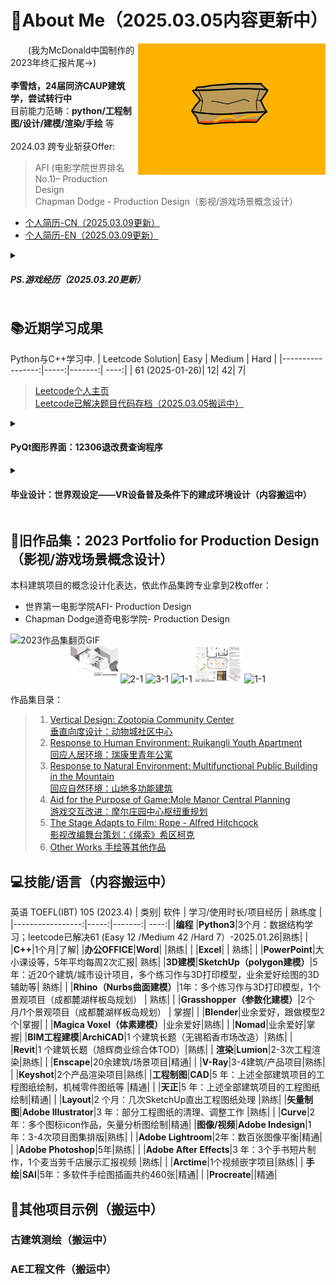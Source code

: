 # 👋About Me（2025.03.05内容更新中）
<picture> <img alt="McDonald2023年底汇报.gif" src="McDonald2023年底汇报.gif" align="right" width=300></picture>
&emsp;&emsp;(我为McDonald中国制作的2023年终汇报片尾→)<br><br>
**李雪焓，24届同济CAUP建筑学，尝试转行中**<br>
目前能力范畴：**python/工程制图/设计/建模/渲染/手绘** 等<br><br>
2024.03 跨专业斩获Offer:<br>

> AFI (电影学院世界排名No.1)– Production Design<br>
> Chapman Dodge - Production Design（影视/游戏场景概念设计）

- [个人简历-CN（2025.03.09更新）](https://github.com/DiceContractor/DiceContractor/blob/293365e2f68fa25f3ac6626ed845932f159bc351/%E7%AE%80%E5%8E%86-%E6%9D%8E%E9%9B%AA%E7%84%93-20250309.pdf)
- [个人简历-EN（2025.03.09更新）](https://github.com/DiceContractor/DiceContractor/blob/293365e2f68fa25f3ac6626ed845932f159bc351/resume-lxh-20250309.pdf)

<details>
<summary><h5>PS.游戏经历（2025.03.20更新）</h5></summary>
   steam库90个左右，游戏偏好：RPG/动作冒险/模拟/沙盒<br><br>
   
   | NS  | PC | 手游 |
   |----:|---:|-----:|
   |塞尔达-旷野之息通关-195h<br>塞尔达-王国之泪50%-85h<br>动物森友会-120h<br>云了弹丸论破全系列|星露谷完美度100%档一个-500h<br>泰拉瑞亚200h<br>饥荒（+联机版）203h<br>Bear and Breakfast-49h<br>人类一败涂地20h<br>双人成行通关36h<br>茶杯头20h<br>锈湖全系列<br>火山的女儿23h<br>Stick Fight: The Game<br>药剂工艺<br>Unpacking<br>Garden Galaxy-17h<br>传说之下<br>Kalimba<br>A Little to the Left<br>Helltaker<br>Stickybusiness<br>Townscaper<br>|凹凸世界<br>摩尔庄园<br>姜饼人王国<br>跑跑姜饼人<br>乐高无限<br>江南百景图|
</details>

## 📚近期学习成果
Python与C++学习中.
| Leetcode Solution| Easy | Medium | Hard |
|-----------------:|-----:|-------:| ----:|
|   61 (2025-01-26)|    12|      42|     7|

> [Leetcode个人主页](https://leetcode.cn/u/dicecontractor/)<br>
> [Leetcode已解决题目代码存档（2025.03.05搬运中）](https://github.com/DiceContractor/Leetcode-Solutions)

<details>
<summary><h4>PyQt图形界面：12306退改费查询程序</h4></summary><br>
   &emsp;&emsp;为学习PyQT图形界面而设计的程序，可以直观展示退改费随时间变化，并指导操作策略。
 
 - 使用工具：PySide6
 -  [github源代码](https://github.com/DiceContractor/PyQt-12306)

<div align="left">
  <picture> <img alt="退票" src="https://github.com/DiceContractor/PyQt-12306/blob/15956da7faad65edf5caa4c73af88a73b258971d/PyQt%E5%9B%BE%E5%BD%A2%E7%95%8C%E9%9D%A2-12306%E9%80%80%E6%94%B9%E8%B4%B9%E6%9F%A5%E8%AF%A2-%E9%80%80%E7%A5%A8.gif" width=600></picture>
   <picture> <img alt="改签" src="https://github.com/DiceContractor/PyQt-12306/blob/15956da7faad65edf5caa4c73af88a73b258971d/PyQt%E5%9B%BE%E5%BD%A2%E7%95%8C%E9%9D%A2-12306%E9%80%80%E6%94%B9%E8%B4%B9%E6%9F%A5%E8%AF%A2-%E6%94%B9%E7%A5%A8.gif" width=600></picture>
</div>
</details>


<details>
<summary><h4>毕业设计：世界观设定——VR设备普及条件下的建成环境设计（内容搬运中）</h4></summary><br>

  <picture> <img alt="图层概念示意" src="https://github.com/DiceContractor/DiceContractor/blob/a4dd0ba789ca1c26ec690822fcc50416d14e19a5/%E6%AF%95%E4%B8%9A%E8%AE%BE%E8%AE%A1/%E6%AF%95%E8%AE%BE-show.png" ></picture>
   <picture> <img alt="图层叠加原理" src="https://github.com/DiceContractor/DiceContractor/blob/a4dd0ba789ca1c26ec690822fcc50416d14e19a5/%E6%AF%95%E4%B8%9A%E8%AE%BE%E8%AE%A1/%E5%9B%BE%E5%B1%82%E5%9C%BA%E6%99%AF-%E8%BD%B4%E6%B5%8B/%E5%9B%BE%E5%B1%82%E5%8F%A0%E5%8A%A0%E5%8E%9F%E7%90%86.gif" width=600 align="right"></picture>

   &emsp;&emsp;在VR设备如手机一般普及的时代，建筑空间的使用方法与城市规划的逻辑可能产生质的变化。当数字空间与物理空间叠加于一处，人的生活方式将会如何？结合大众IP提供的“故事性”、“目的性”和“体验感”，本小组提供了一种设想：<br><br>
   
   - 充分发展的 VR 将提供身临其境的体感，可以卷缩许多特定的物理功能空间（如演唱会等）；
   - 节省下的空间，不再进行物理层面上的功能定义；
   - 将人的高层次需求按行为模式分类，成为一个个“虚拟图层”叠加在未定义的物理空间中，加载功能；
   - 城市将会呈现出均质、弥散、颗粒度较小、低层高密度的状态，例如：城市生活空间可个人定制而不影响公共，地标可随时间变化。是一种可生长、快速新陈代谢、更加平等多元的城市形态。<br><br>
   
 -  [设计文档-公开链接（包含设计思路、生成过程等）](https://www.mubu.com/doc/30LYp5fg9rM)
 -  [答辩PPT-公开链接](https://www.canva.cn/design/DAGHh2rS2PU/megYCWXRAZYrxvkUtjCGdg/view?utm_content=DAGHh2rS2PU&utm_campaign=designshare&utm_medium=link2&utm_source=uniquelinks&utlId=hd2a9415097)

   <picture> <img alt="街道美学蜕变" src="https://github.com/DiceContractor/DiceContractor/blob/a4dd0ba789ca1c26ec690822fcc50416d14e19a5/%E6%AF%95%E4%B8%9A%E8%AE%BE%E8%AE%A1/%E8%A1%97%E9%81%93%E7%BE%8E%E5%AD%A6%E8%9C%95%E5%8F%98.gif"></picture>
   
</details>

## 📑旧作品集：2023 Portfolio for Production Design（影视/游戏场景概念设计）
本科建筑项目的概念设计化表达，依此作品集跨专业拿到2枚offer：

- 世界第一电影学院AFI- Production Design
- Chapman Dodge道奇电影学院- Production Design

<picture> <img alt="2023作品集翻页GIF" src="Portfolio for PD 2023/portfolio2023.gif" align="right" width=550></picture>

 <div align="center">
   <img src="Portfolio for PD 2023/cover/1-1.png" alt="1-1"title="1-Vertical Design:Zootopia Community Center
   垂直向度设计：动物城社区中心"width=15%>
   <img src="Portfolio for PD 2023/cover/2-1.png" alt="2-1"title="2-Response to Human Environment:Ruikangli Youth Apartment 
   回应人居环境：瑞康里青年公寓"width=15%>
   <img src="Portfolio for PD 2023/cover/3-1.png" alt="3-1"title="3-Response to Natural Environment:Multifunctional Public Building in the Mountain 
    回应自然环境：山地多功能建筑"width=15%>
   <img src="Portfolio for PD 2023/cover/4-2.png" alt="1-1"title="4-Aid for the Purpose of Game:Mole Manor Central Planning
游戏场景增强：摩尔庄园中心枢纽重规划"width=15%>
   <img src="Portfolio for PD 2023/cover/5-1.png" alt="1-1"title="5-The Stage Adapts to Film: Rope - Alfred Hitchcock
影视改编舞台策划：《绳索》希区柯克"width=15%>
   <img src="Portfolio for PD 2023/cover/6-2.png" alt="1-1"title="6-Other Works 手绘等其他作品"width=15%>
 </div>
 
作品集目录：

> 1. [Vertical Design: Zootopia Community Center<br>垂直向度设计：动物城社区中心](https://github.com/DiceContractor/DiceContractor/blob/main/Portfolio%20for%20PD%202023/1-Zootopia%20Community%20Center.pdf)
> 3. [Response to Human Environment: Ruikangli Youth Apartment<br>回应人居环境：瑞康里青年公寓](https://github.com/DiceContractor/DiceContractor/blob/main/Portfolio%20for%20PD%202023/2-Ruikangli%20Youth%20Apartment.pdf)
> 4. [Response to Natural Environment: Multifunctional Public Building in the Mountain<br>回应自然环境：山地多功能建筑](https://github.com/DiceContractor/DiceContractor/blob/main/Portfolio%20for%20PD%202023/3-Multifunctional%20Public%20Building%20in%20the%20Mountain.pdf)
> 5. [Aid for the Purpose of Game:Mole Manor Central Planning<br>游戏交互改进：摩尔庄园中心枢纽重规划](https://github.com/DiceContractor/DiceContractor/blob/main/Portfolio%20for%20PD%202023/4-Mole%20Manor%20Central%20Planning.pdf)
> 6. [The Stage Adapts to Film: Rope - Alfred Hitchcock<br>影视改编舞台策划：《绳索》希区柯克](https://github.com/DiceContractor/DiceContractor/blob/main/Portfolio%20for%20PD%202023/5-Rope.pdf)
> 7. [Other Works 手绘等其他作品](https://github.com/DiceContractor/DiceContractor/blob/main/Portfolio%20for%20PD%202023/6-Others.pdf)

## 💻技能/语言（内容搬运中）
英语  TOEFL(IBT) 105    (2023.4)
| 类别| 软件 | 学习/使用时长/项目经历 | 熟练度 |
|-----------------:|-----:|-------:| ----:|
|**编程**  |**Python3**|3个月：数据结构学习；leetcode已解决61 (Easy 12 /Medium 42 /Hard 7）-2025.01.26|熟练|
|          |**C++**|1个月|了解|
|**办公OFFICE**|**Word**|   |熟练|
|          |**Excel**|    |     熟练|
|          |**PowerPoint**|大小课设等，5年平均每周2次汇报|     熟练|
|**3D建模**|**SketchUp（polygon建模）**|5年：近20个建筑/城市设计项目，多个练习作与3D打印模型，业余爱好绘图的3D辅助等|     熟练|
|          |**Rhino（Nurbs曲面建模）**|1年：多个练习作与3D打印模型，1个景观项目（成都麓湖样板岛规划） |     熟练|
|          |**Grasshopper（参数化建模）**|2个月/1个景观项目（成都麓湖样板岛规划） |     掌握|
|          |**Blender**|业余爱好，跟做模型2个|掌握|
|          |**Magica Voxel（体素建模）**|业余爱好|熟练|
|          |**Nomad**|业余爱好|掌握|
|**BIM工程建模**|**ArchiCAD**|1 个建筑长题（无锡稻香市场改造）|熟练|
|          |**Revit**|1 个建筑长题（旭辉商业综合体TOD）|熟练|
|  **渲染**|**Lumion**|2-3次工程渲染|熟练|
|          |**Enscape**|20余建筑/场景项目|精通|
|          |**V-Ray**|3-4建筑/产品项目|熟练|
|          |**Keyshot**|2个产品渲染项目|熟练|
|**工程制图**|**CAD**|5 年：上述全部建筑项目的工程图纸绘制，机械零件图纸等 |精通|
|          |**天正**|5 年：上述全部建筑项目的工程图纸绘制|精通|
|          |**Layout**|2 个月：几次SketchUp直出工程图纸处理 |熟练|
|**矢量制图**|**Adobe Illustrator**|3 年：部分工程图纸的清理、调整工作 |熟练|
|          |**Curve**|2 年：多个图标icon作品，矢量分析图绘制|精通|
|**图像/视频**|**Adobe Indesign**|1年：3-4次项目图集排版|熟练|
|          |**Adobe Lightroom**|2年：数百张图像平衡|精通|
|          |**Adobe Photoshop**|5年|熟练|
|          |**Adobe After Effects**|3 年：3个手书短片制作，1个麦当劳千店展示汇报视频 |熟练|
|          |**Arctime**|1个视频嵌字项目|熟练|
|  **手绘**|**SAI**|5年：多软件手绘图插画共约460张|精通|
|          |**Procreate**||精通|


## 📎其他项目示例（搬运中）

### 古建筑测绘（搬运中）
### AE工程文件（搬运中）
